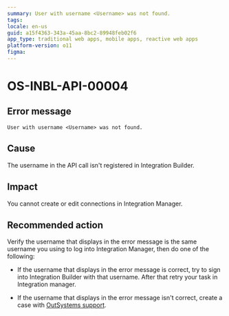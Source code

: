 ```yaml
---
summary: User with username <Username> was not found.
tags:
locale: en-us
guid: a15f4363-343a-45aa-8bc2-89948feb02f6
app_type: traditional web apps, mobile apps, reactive web apps
platform-version: o11
figma:
---
```


# OS-INBL-API-00004

## Error message

`User with username <Username> was not found.`

## Cause

The username in the API call isn't registered in Integration Builder.

## Impact

You cannot create or edit connections in Integration Manager.

## Recommended action

Verify the username that displays in the error message is the same username you using to log into Integration Manager,
then do one of the following:

* If the username that displays in the error message is correct, try to sign into Integration Builder with that username. After that retry your task in Integration manager.

* If the username that displays in the error message isn't correct, create a case with [OutSystems support](https://success.outsystems.com/Support).
